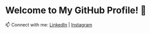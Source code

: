 # Welcome to My GitHub Profile! 👋

📫 Connect with me: [LinkedIn](https://linkedin.com/in/nishith-dubey-rbd) | [Instagram](https://instagram.com/nishithrbd)

<p align="center">
<!--   <img src="https://assets.leetcode.com/static_assets/others/2550.gif" alt="LeetCode 50 Days Badge" width="100" /> -->
<!--   <img src="https://assets.leetcode.com/static_assets/others/25100.gif" alt="LeetCode 100 Days Badge" width="100" /> -->
</p>

